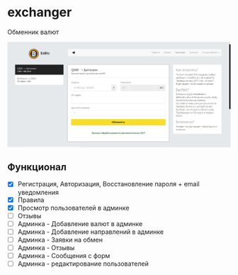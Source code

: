 # exchanger
Обменник валют

![preview](https://raw.githubusercontent.com/cyberpaste/exchanger/master/preview.jpg)

## Функционал
- [X] Регистрация, Авторизация, Восстановление пароля + email уведомления
- [X] Правила
- [X] Просмотр пользователей в админке
- [ ] Отзывы
- [ ] Админка - Добавление валют в админке
- [ ] Админка - Добавление направлений в админке
- [ ] Админка - Заявки на обмен
- [ ] Админка - Отзывы
- [ ] Админка - Сообщения с форм
- [ ] Админка - редактирование пользователей
